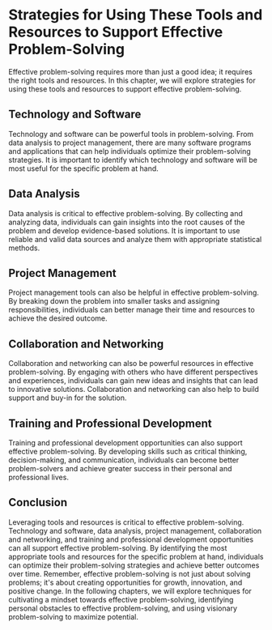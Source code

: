 # Strategies for Using These Tools and Resources to Support Effective Problem-Solving

Effective problem-solving requires more than just a good idea; it requires the right tools and resources. In this chapter, we will explore strategies for using these tools and resources to support effective problem-solving.

Technology and Software
-----------------------

Technology and software can be powerful tools in problem-solving. From data analysis to project management, there are many software programs and applications that can help individuals optimize their problem-solving strategies. It is important to identify which technology and software will be most useful for the specific problem at hand.

Data Analysis
-------------

Data analysis is critical to effective problem-solving. By collecting and analyzing data, individuals can gain insights into the root causes of the problem and develop evidence-based solutions. It is important to use reliable and valid data sources and analyze them with appropriate statistical methods.

Project Management
------------------

Project management tools can also be helpful in effective problem-solving. By breaking down the problem into smaller tasks and assigning responsibilities, individuals can better manage their time and resources to achieve the desired outcome.

Collaboration and Networking
----------------------------

Collaboration and networking can also be powerful resources in effective problem-solving. By engaging with others who have different perspectives and experiences, individuals can gain new ideas and insights that can lead to innovative solutions. Collaboration and networking can also help to build support and buy-in for the solution.

Training and Professional Development
-------------------------------------

Training and professional development opportunities can also support effective problem-solving. By developing skills such as critical thinking, decision-making, and communication, individuals can become better problem-solvers and achieve greater success in their personal and professional lives.

Conclusion
----------

Leveraging tools and resources is critical to effective problem-solving. Technology and software, data analysis, project management, collaboration and networking, and training and professional development opportunities can all support effective problem-solving. By identifying the most appropriate tools and resources for the specific problem at hand, individuals can optimize their problem-solving strategies and achieve better outcomes over time. Remember, effective problem-solving is not just about solving problems; it's about creating opportunities for growth, innovation, and positive change. In the following chapters, we will explore techniques for cultivating a mindset towards effective problem-solving, identifying personal obstacles to effective problem-solving, and using visionary problem-solving to maximize potential.
